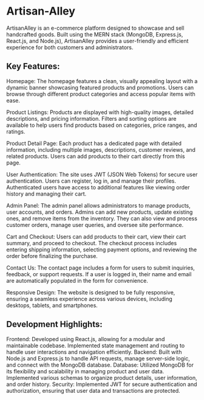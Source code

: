 # Artisan-Alley
ArtisanAlley is an e-commerce platform designed to showcase and sell handcrafted goods. Built using the MERN stack (MongoDB, Express.js, React.js, and Node.js), ArtisanAlley provides a user-friendly and efficient experience for both customers and administrators.

## Key Features:

Homepage: The homepage features a clean, visually appealing layout with a dynamic banner showcasing featured products and promotions. Users can browse through different product categories and access popular items with ease.

Product Listings: Products are displayed with high-quality images, detailed descriptions, and pricing information. Filters and sorting options are available to help users find products based on categories, price ranges, and ratings.

Product Detail Page: Each product has a dedicated page with detailed information, including multiple images, descriptions, customer reviews, and related products. Users can add products to their cart directly from this page.

User Authentication: The site uses JWT (JSON Web Tokens) for secure user authentication. Users can register, log in, and manage their profiles. Authenticated users have access to additional features like viewing order history and managing their cart.

Admin Panel: The admin panel allows administrators to manage products, user accounts, and orders. Admins can add new products, update existing ones, and remove items from the inventory. They can also view and process customer orders, manage user queries, and oversee site performance.

Cart and Checkout: Users can add products to their cart, view their cart summary, and proceed to checkout. The checkout process includes entering shipping information, selecting payment options, and reviewing the order before finalizing the purchase.

Contact Us: The contact page includes a form for users to submit inquiries, feedback, or support requests. If a user is logged in, their name and email are automatically populated in the form for convenience.

Responsive Design: The website is designed to be fully responsive, ensuring a seamless experience across various devices, including desktops, tablets, and smartphones.

## Development Highlights:

Frontend: Developed using React.js, allowing for a modular and maintainable codebase. Implemented state management and routing to handle user interactions and navigation efficiently.
Backend: Built with Node.js and Express.js to handle API requests, manage server-side logic, and connect with the MongoDB database.
Database: Utilized MongoDB for its flexibility and scalability in managing product and user data. Implemented various schemas to organize product details, user information, and order history.
Security: Implemented JWT for secure authentication and authorization, ensuring that user data and transactions are protected.
